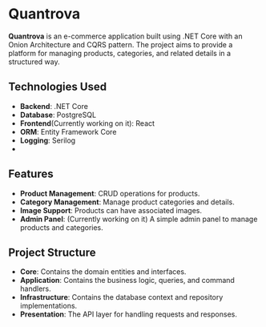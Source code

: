 # Quantrova


**Quantrova** is an e-commerce application built using .NET Core with an Onion Architecture and CQRS pattern. The project aims to provide a platform for managing products, categories, and related details in a structured way.

## Technologies Used
- **Backend**: .NET Core
- **Database**: PostgreSQL
- **Frontend**(Currently working on it): React
- **ORM**: Entity Framework Core
- **Logging**: Serilog
-

## Features
- **Product Management**: CRUD operations for products.
- **Category Management**: Manage product categories and details.
- **Image Support**: Products can have associated images.
- **Admin Panel**: (Currently working on it) A simple admin panel to manage products and categories.

## Project Structure
- **Core**: Contains the domain entities and interfaces.
- **Application**: Contains the business logic, queries, and command handlers.
- **Infrastructure**: Contains the database context and repository implementations.
- **Presentation**: The API layer for handling requests and responses.

